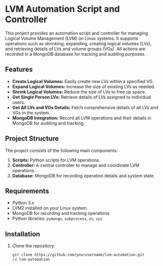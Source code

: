 # LVM Automation Script and Controller

This project provides an automation script and controller for managing Logical Volume Management (LVM) on Linux systems. It supports operations such as shrinking, expanding, creating logical volumes (LVs), and retrieving details of LVs and volume groups (VGs). All actions are recorded in a MongoDB database for tracking and auditing purposes.

## Features

- **Create Logical Volumes:** Easily create new LVs within a specified VG.
- **Expand Logical Volumes:** Increase the size of existing LVs as needed.
- **Shrink Logical Volumes:** Reduce the size of LVs to free up space.
- **Get Single Person LVs:** Retrieve details of LVs assigned to individual users.
- **Get All LVs and VGs Details:** Fetch comprehensive details of all LVs and VGs in the system.
- **MongoDB Integration:** Record all LVM operations and their details in MongoDB for auditing and tracking.

## Project Structure

The project consists of the following main components:

1. **Scripts:** Python scripts for LVM operations.
2. **Controller:** A central controller to manage and coordinate LVM operations.
3. **Database:** MongoDB for recording operation details and system state.

## Requirements

- Python 3.x
- LVM2 installed on your Linux system
- MongoDB for recording and tracking operations
- Python libraries: `pymongo`, `subprocess`, `os`, `sys`

## Installation

1. Clone the repository:
   ```bash
   git clone https://github.com/yourusername/lvm-automation.git
   cd lvm-automation
   ```
